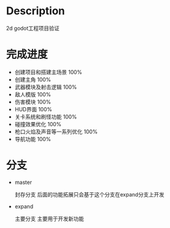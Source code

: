 # Description
2d godot工程项目验证


# 完成进度
- 创建项目和搭建主场景     100%
- 创建主角                100%
- 武器模块及射击逻辑       100%
- 敌人模版                100%
- 伤害模块                100%
- HUD界面                 100%
- 关卡系统和刷怪功能       100%
- 碰撞效果优化             100%
- 枪口火焰及声音等一系列优化 100%
- 导航功能                  100%

# 分支
- master
  
  封存分支 后面的功能拓展只会基于这个分支在expand分支上开发
- expand
  
  主要分支 主要用于开发新功能

